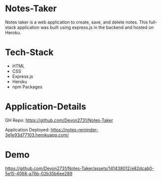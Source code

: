 # Notes-Taker

Notes taker is a web application to create, save, and delete notes. This full-stack application was built using express.js in the backend and hosted on Heroku.

# Tech-Stack

- HTML
- CSS
- Express.js
- Heroku
- npm Packages

# Application-Details

GH Repo: https://github.com/Devon2731/Notes-Taker

Application Deployed: https://notes-reminder-3e1e93d77103.herokuapp.com/

# Demo




https://github.com/Devon2731/Notes-Taker/assets/141438012/e82dcab0-5e15-4068-a76b-02b35b6ee289

